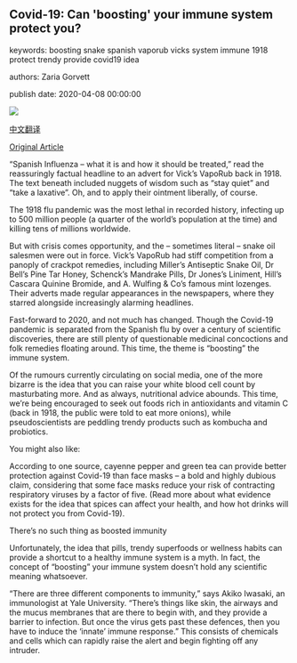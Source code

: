 ## Covid-19: Can 'boosting' your immune system protect you?

keywords: boosting snake spanish vaporub vicks system immune 1918 protect trendy provide covid19 idea

authors: Zaria Gorvett

publish date: 2020-04-08 00:00:00

![](https://ichef.bbci.co.uk/wwfeatures/live/624_351/images/live/p0/89/0n/p0890nyn.jpg)

[中文翻译](Covid-19%3A%20Can%20%27boosting%27%20your%20immune%20system%20protect%20you%3F_zh.md)

[Original Article](https://www.bbc.com/future/article/20200408-covid-19-can-boosting-your-immune-system-protect-you)

“Spanish Influenza – what it is and how it should be treated,” read the reassuringly factual headline to an advert for Vick’s VapoRub back in 1918. The text beneath included nuggets of wisdom such as “stay quiet” and “take a laxative”. Oh, and to apply their ointment liberally, of course.

The 1918 flu pandemic was the most lethal in recorded history, infecting up to 500 million people (a quarter of the world’s population at the time) and killing tens of millions worldwide.

But with crisis comes opportunity, and the – sometimes literal – snake oil salesmen were out in force. Vick’s VapoRub had stiff competition from a panoply of crackpot remedies, including Miller’s Antiseptic Snake Oil, Dr Bell’s Pine Tar Honey, Schenck’s Mandrake Pills, Dr Jones’s Liniment, Hill’s Cascara Quinine Bromide, and A. Wulfing & Co’s famous mint lozenges. Their adverts made regular appearances in the newspapers, where they starred alongside increasingly alarming headlines.

Fast-forward to 2020, and not much has changed. Though the Covid-19 pandemic is separated from the Spanish flu by over a century of scientific discoveries, there are still plenty of questionable medicinal concoctions and folk remedies floating around. This time, the theme is “boosting” the immune system.

Of the rumours currently circulating on social media, one of the more bizarre is the idea that you can raise your white blood cell count by masturbating more. And as always, nutritional advice abounds. This time, we’re being encouraged to seek out foods rich in antioxidants and vitamin C (back in 1918, the public were told to eat more onions), while pseudoscientists are peddling trendy products such as kombucha and probiotics.

You might also like:

According to one source, cayenne pepper and green tea can provide better protection against Covid-19 than face masks – a bold and highly dubious claim, considering that some face masks reduce your risk of contracting respiratory viruses by a factor of five. (Read more about what evidence exists for the idea that spices can affect your health, and how hot drinks will not protect you from Covid-19).

There’s no such thing as boosted immunity

Unfortunately, the idea that pills, trendy superfoods or wellness habits can provide a shortcut to a healthy immune system is a myth. In fact, the concept of “boosting” your immune system doesn’t hold any scientific meaning whatsoever.

“There are three different components to immunity,” says Akiko Iwasaki, an immunologist at Yale University. “There’s things like skin, the airways and the mucus membranes that are there to begin with, and they provide a barrier to infection. But once the virus gets past these defences, then you have to induce the ‘innate’ immune response.” This consists of chemicals and cells which can rapidly raise the alert and begin fighting off any intruder.
